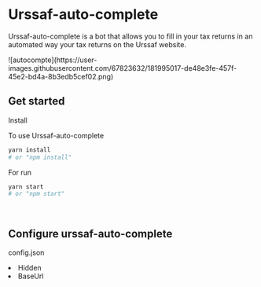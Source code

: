 # Urssaf-auto-complete
 <p>Urssaf-auto-complete is a bot that allows you to fill in your tax returns in an automated way 
your tax returns on the Urssaf website.</p>
 ![autocompte](https://user-images.githubusercontent.com/67823632/181995017-de48e3fe-457f-45e2-bd4a-8b3edb5cef02.png)

 
 <h2>Get started</h2>
 <p>Install</p>
 
 <p>To use Urssaf-auto-complete</p>
 
```bash
yarn install
# or "npm install"
```



<p>For run </p>

```bash
yarn start
# or "npm start"
```

<br/>

<h2>Configure urssaf-auto-complete </h2>

<p>config.json </p>

<li>Hidden</li>
<li>BaseUrl</li>

